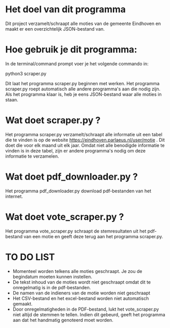 # Het doel van dit programma
Dit project verzamelt/schraapt alle moties van de gemeente Eindhoven en maakt er een overzichtelijk JSON-bestand van.

# Hoe gebruik je dit programma:
In de terminal/command prompt voer je het volgende commando in:

python3 scraper.py

Dit laat het programma scraper.py beginnen met werken. Het programma scraper.py roept automatisch alle andere programma's aan die nodig zijn. Als het programma klaar is, heb je eens JSON-bestand waar alle moties in staan.

# Wat doet scraper.py ?
Het programma scraper.py verzamelt/schraapt alle informatie uit een tabel die te vinden is op de website https://eindhoven.parlaeus.nl/user/motie . Dit doet die voor elk maand uit elk jaar. Omdat niet alle benodigde informatie te vinden is in deze tabel, zijn er andere programma's nodig om deze informatie te verzamelen.

# Wat doet pdf_downloader.py ? 
Het programma pdf_downloader.py download pdf-bestanden van het internet.

# Wat doet vote_scraper.py ? 
Het programma vote_scraper.py schraapt de stemresultaten uit het pdf-bestand van een motie en geeft deze terug aan het programma scraper.py.

# TO DO LIST
- Momenteel worden telkens alle moties geschraapt. Je zou de begindatum moeten kunnen instellen.
- De tekst inhoud van de moties wordt niet geschraapt omdat dit te onregelmatig is in de pdf-bestanden.
- De namen van de indieners van de motie worden niet geschraapt
- Het CSV-bestand en het excel-bestand worden niet automatisch gemaakt.
- Door onregelmatigheden in de PDF-bestand, lukt het vote_scraper.py niet altijd de stemmen te tellen. Indien dit gebeurd, geeft het programma aan dat het handmatig genoteerd moet worden.
